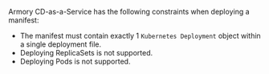 Armory CD-as-a-Service has the following constraints when deploying a manifest:

- The manifest must contain exactly 1 `Kubernetes Deployment` object within a single deployment file.
- Deploying ReplicaSets is not  supported.
- Deploying Pods is not supported.